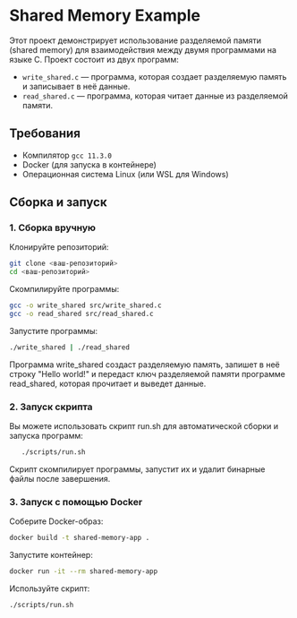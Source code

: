 # Shared Memory Example

Этот проект демонстрирует использование разделяемой памяти (shared memory)  для взаимодействия между двумя программами на языке C. Проект состоит из двух программ:
- `write_shared.c` — программа, которая создает разделяемую память и записывает в неё данные.
- `read_shared.c` — программа, которая читает данные из разделяемой памяти.

## Требования

- Компилятор `gcc 11.3.0`
- Docker (для запуска в контейнере)
- Операционная система Linux (или WSL для Windows)

## Сборка и запуск

### 1. Сборка вручную

Клонируйте репозиторий:

   ```bash
   git clone <ваш-репозиторий>
   cd <ваш-репозиторий>
   ```
Скомпилируйте программы:

   ```bash
   gcc -o write_shared src/write_shared.c
   gcc -o read_shared src/read_shared.c
   ```
Запустите программы:

   ```bash
   ./write_shared | ./read_shared
   ```
Программа write_shared создаст разделяемую память, запишет в неё строку "Hello world!" и передаст ключ разделяемой памяти программе read_shared, которая прочитает и выведет данные.

### 2. Запуск скрипта

Вы можете использовать скрипт run.sh для автоматической сборки и запуска программ:
   ```bash
      ./scripts/run.sh
   ```
Скрипт скомпилирует программы, запустит их и удалит бинарные файлы после завершения.

### 3. Запуск с помощью Docker

Соберите Docker-образ:

   ```bash
   docker build -t shared-memory-app .
   ```
Запустите контейнер:

   ```bash
   docker run -it --rm shared-memory-app
   ```
Используйте  скрипт:

   ```bash
   ./scripts/run.sh
   ```
